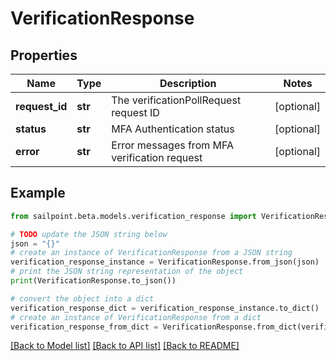 # VerificationResponse


## Properties

Name | Type | Description | Notes
------------ | ------------- | ------------- | -------------
**request_id** | **str** | The verificationPollRequest request ID | [optional] 
**status** | **str** | MFA Authentication status | [optional] 
**error** | **str** | Error messages from MFA verification request | [optional] 

## Example

```python
from sailpoint.beta.models.verification_response import VerificationResponse

# TODO update the JSON string below
json = "{}"
# create an instance of VerificationResponse from a JSON string
verification_response_instance = VerificationResponse.from_json(json)
# print the JSON string representation of the object
print(VerificationResponse.to_json())

# convert the object into a dict
verification_response_dict = verification_response_instance.to_dict()
# create an instance of VerificationResponse from a dict
verification_response_from_dict = VerificationResponse.from_dict(verification_response_dict)
```
[[Back to Model list]](../README.md#documentation-for-models) [[Back to API list]](../README.md#documentation-for-api-endpoints) [[Back to README]](../README.md)


